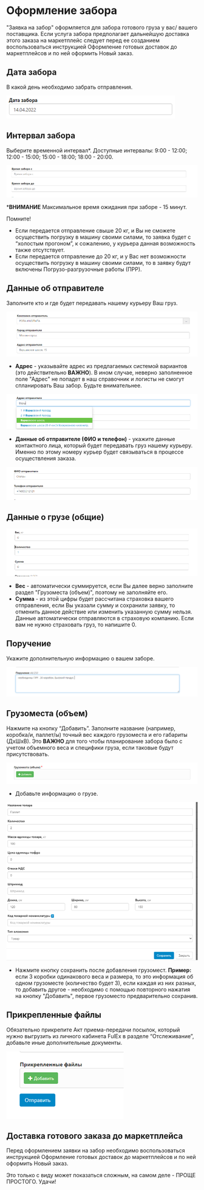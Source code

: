 # Оформление забора
"Заявка на забор" оформляется для забора готового груза у вас/ вашего поставщика. Если услуга забора предполагает дальнейшую доставка этого заказа на маркетплейс следует перед ее созданием воспользоваться инструкцией Оформление готовых доставок до маркетплейсов и по ней оформить Новый заказ.

## Дата забора
В какой день необходимо забрать отправления.

![pick_up_date](img/pick_up_date.png)

## Интервал забора
Выберите временной интервал*. 
Доступные интервалы: 9:00 - 12:00; 12:00 - 15:00; 15:00 - 18:00; 18:00 - 20:00.

![interval](img/sampling_interval.png)

***ВНИМАНИЕ** Максимальное время ожидания при заборе - 15 минут. 

Помните!
- Если передается отправление свыше 20 кг, и Вы не сможете осуществить погрузку в машину своими силами, то заявка будет с “холостым прогоном”, к сожалению, у курьера данная возможность также отсутствует.
- Если передается отправление до 20 кг, и у Вас нет возможности осуществить погрузку в машину своими силами, то в заявку будут включены Погрузо-разгрузочные работы (ПРР).

## Данные об отправителе
Заполните кто и где будет передавать нашему курьеру Ваш груз.

![sender](img/sender_data.png)

* **Адрес** - указывайте адрес из предлагаемых системой вариантов (это действительно **ВАЖНО**). В ином случае, неверно заполненное поле "Адрес" не попадет в наш справочник и логисты не смогут спланировать Ваш забор. 
Будьте внимательнее.

![address](img/address.png)
* **Данные об отправителе (ФИО и телефон)** - укажите данные контактного лица, который будет передавать груз нашему курьеру. Именно по этому номеру курьер будет связываться в процессе осуществления заказа.

![sender](img/sender_data_2.png)  

## Данные о грузе (общие)

![cargo](img/cargo_data.png)
* **Вес** - автоматически суммируется, если Вы далее верно заполните раздел "Грузоместа (объем)", поэтому не заполняйте его.
* **Сумма** - из этой цифры будет рассчитана страховка вашего отправления, если Вы указали сумму и сохранили заявку, то отменить данное действие или изменить указанную сумму нельзя. Данные автоматически отправляются в страховую компанию. Если вам не нужно страховать груз, то напишите 0.

## Поручение
Укажите дополнительную информацию о вашем заборе.

![assignment](img/assignment.png)
 
## Грузоместа (объем)
Нажмите на кнопку “Добавить”.
Заполните название (например, коробка/и, паллет/ы) точный вес каждого грузоместа и его габариты (ДхШхВ). Это **ВАЖНО** для того чтобы планирование забора было с учетом объемного веса и специфики груза, если таковые будут присутствовать. 

![cargo](img/cargo_spaces.png)

* Добавьте информацию о грузе. 

![cargo](img/cargo-spaces_data.png)
* Нажмите кнопку сохранить после добавления грузомест.
**Пример:** если 3 коробки одинакового веса и размера, то это информация об одном грузоместе (количество будет 3), если каждая из них разных, то добавить другое - необходимо с помощью повторного нажатия на кнопку "Добавить", первое грузоместо предварительно сохранив.

## Прикрепленные файлы
Обязательно прикрепите Акт приема-передачи посылок, который нужно выгрузить из личного кабинета FulЕx в разделе “Отслеживание”, добавьте иные дополнительные документы.

![files](img/attached_files.png)

## Доставка готового заказа до маркетплейса
Перед оформлением заявки на забор необходимо воспользоваться инструкцией Оформление готовых доставок до маркетплейсов и по ней оформить Новый заказ.

Это только с виду может показаться сложным, на самом деле - ПРОЩЕ ПРОСТОГО. Удачи!